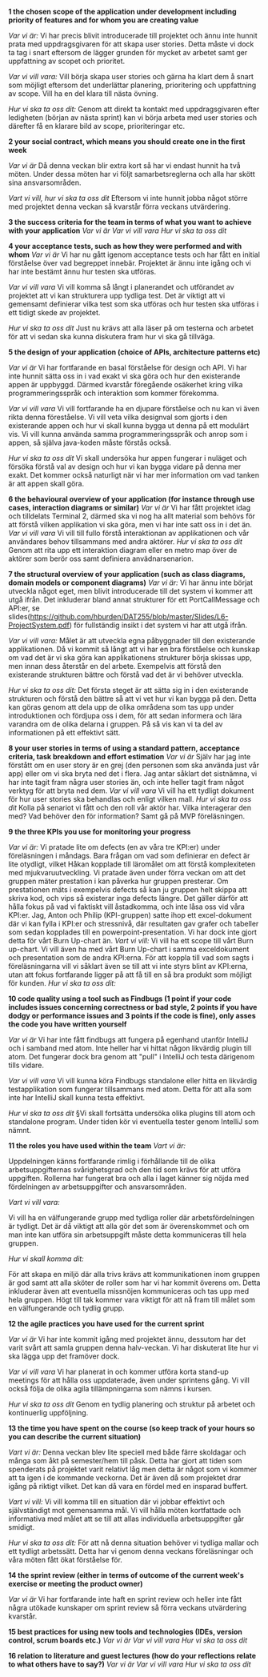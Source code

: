 **1 the chosen scope of the application under development including priority of features and for whom you are creating value**

*Var vi är:* Vi har precis blivit introducerade till projektet och ännu inte hunnit prata med uppdragsgivaren för att skapa user stories. Detta måste vi dock ta tag i snart eftersom de lägger grunden för mycket av arbetet samt ger uppfattning av scopet och prioritet.

*Var vi vill vara:* Vill börja skapa user stories och gärna ha klart dem å snart som möjligt eftersom det underlättar planering, prioritering och uppfattning av scope. Vill ha en del klara till nästa övning.

*Hur vi ska ta oss dit:* Genom att direkt ta kontakt med uppdragsgivaren efter ledigheten (början av nästa sprint) kan vi börja arbeta med user stories och därefter få en klarare bild av scope, prioriteringar etc.

**2 your social contract, which means you should create one in the first week**

*Var vi är*
Då denna veckan blir extra kort så har vi endast hunnit ha två möten. Under dessa möten har vi följt samarbetsreglerna och alla har skött sina ansvarsområden.

*Vart vi vill, hur vi ska ta oss dit*
Eftersom vi inte hunnit jobba något större med projektet denna veckan så kvarstår förra veckans utvärdering.

**3 the success criteria for the team in terms of what you want to achieve with your application**
*Var vi är*
*Var vi vill vara*
*Hur vi ska ta oss dit*

**4 your acceptance tests, such as how they were performed and with whom**
*Var vi är*
Vi har nu gått igenom acceptance tests och har fått en initial förståelse över vad begreppet innebär.
Projektet är ännu inte igång och vi har inte bestämt ännu hur testen ska utföras.

*Var vi vill vara*
Vi vill komma så långt i planerandet och utförandet av projektet att vi kan strukturera upp tydliga test.
Det är viktigt att vi gemensamt definierar vilka test som ska utföras och hur testen ska utföras i ett tidigt skede av projektet.

*Hur vi ska ta oss dit*
Just nu krävs att alla läser på om testerna och arbetet för att vi sedan ska kunna diskutera fram hur vi ska gå tillväga.

**5 the design of your application (choice of APIs, architecture patterns etc)**

*Var vi är* Vi har fortfarande en basal förståelse för design och API. Vi har inte hunnit sätta oss in i vad exakt vi ska göra och hur den existerande appen är uppbyggd. Därmed kvarstår föregående osäkerhet kring vilka programmeringsspråk och interaktion som kommer förekomma.

*Var vi vill vara* Vi vill fortfarande ha en djupare förståelse och nu kan vi även rikta denna föreståelse. Vi vill veta vilka designval som gjorts i den existerande appen och hur vi skall kunna bygga ut denna på ett modulärt vis. Vi vill kunna använda samma programmeringsspråk och anrop som i appen, så själva java-koden måste förstås
också.

*Hur vi ska ta oss dit* Vi skall undersöka hur appen fungerar i nuläget och försöka förstå val av design och hur vi kan bygga vidare på denna mer exakt. Det kommer också naturligt när vi har mer information om vad tanken är att appen skall göra.


**6 the behavioural overview of your application (for instance through use cases, interaction diagrams or similar)**
*Var vi är*
Vi har fått projektet idag och tilldelats Terminal 2, därmed ska vi nog ha allt material som behövs för att förstå vilken applikation vi ska göra, men vi har inte satt oss in i det än.
*Var vi vill vara*
Vi vill till fullo förstå interaktionan av applikationen och vår användares behov tillsammans med andra aktörer.
*Hur vi ska ta oss dit*
Genom att rita upp ett interaktion diagram eller en metro map över de aktörer som berör oss samt definiera anvädnarsenarion.

**7 the structural overview of your application (such as class diagrams, domain models or component diagrams)**
*Var vi är:*  Vi har ännu inte börjat utveckla något eget, men blivit introducerade till det system vi kommer att utgå ifrån. Det inkluderar bland annat strukturer för ett PortCallMessage och API:er, se slides(https://github.com/hburden/DAT255/blob/master/Slides/L6-ProjectSystem.pdf) för fullständig insikt i det system vi har att utgå ifrån.

*Var vi vill vara:* Målet är att utveckla egna påbyggnader till den existerande applikationen. Då vi kommit så långt att vi har en bra förståelse och kunskap om vad det är vi ska göra kan applikationens strukturer börja skissas upp, men innan dess återstår en del arbete. Exempelvis att förstå den existerande strukturen bättre och förstå vad det är vi behöver utveckla.  

*Hur vi ska ta oss dit:* Det första steget är att sätta sig in i den existerande strukturen och förstå den bättre så att vi vet hur vi kan bygga på den. Detta kan göras genom att dela upp de olika områdena som tas upp under introduktionen och fördjupa oss i dem, för att sedan informera och lära varandra om de olika delarna i gruppen. På så vis kan vi ta del av informationen på ett effektivt sätt.

**8 your user stories in terms of using a standard pattern, acceptance criteria, task breakdown and effort estimation**
*Var vi är*
Själv har jag inte förstått om en user story är en grej (den personen som ska använda just vår app) eller om vi ska bryta ned det i flera. Jag antar såklart det sistnämna, vi har inte tagit fram några user stories än, och inte heller tagit fram något verktyg för att bryta ned dem.
*Var vi vill vara*
Vi vill ha ett tydligt dokument för hur user stories ska behandlas och enligt vilken mall.
*Hur vi ska ta oss dit*
Kolla på senariot vi fått och den roll vår aktör har. Vilka interagerar den med? Vad behöver den för information? Samt gå på MVP föreläsningen.

**9 the three KPIs you use for monitoring your progress**

*Var vi är:*
Vi pratade lite om defects (en av våra tre KPI:er) under föreläsningen i måndags. Bara frågan om vad som definierar en defect är lite otydligt, vilket Håkan kopplade till läromålet om att förstå komplexiteten med mjukvaruutveckling. Vi pratade även under förra veckan om att det gruppen mäter prestation i kan påverka hur gruppen presterar. Om prestationen mäts i exempelvis defects så kan ju gruppen helt skippa att skriva kod, och vips så existerar inga defects längre. Det gäller därför att hålla fokus på vad vi faktiskt vill åstadkomma, och inte låsa oss vid våra KPI:er.
Jag, Anton och Philip (KPI-gruppen) satte ihop ett excel-dokument där vi kan fylla i KPI:er och stressnivå, där resultaten gav grafer och tabeller som sedan kopplades till en powerpoint-presentation. Vi har dock inte gjort detta för vårt Burn Up-chart än.
*Vart vi vill:*
Vi vill ha ett scope till vårt Burn up-chart. Vi vill även ha med vårt Burn Up-chart i samma exceldokument och presentation som de andra KPI:erna.
För att koppla till vad som sagts i föreläsningarna vill vi såklart även se till att vi inte styrs blint av KPI:erna, utan att fokus fortfarande ligger på att få till en så bra produkt som möjligt för kunden.
*Hur vi ska ta oss dit:*

**10 code quality using a tool such as Findbugs (1 point if your code includes issues concerning correctness or bad style, 2 points if you have dodgy or performance issues and 3 points if the code is fine), only asses the code you have written yourself**

*Var vi är* Vi har inte fått findbugs att fungera på egenhand utanför IntelliJ och i samband med atom. Inte heller har vi hittat någon likvärdig plugin till atom. Det fungerar dock bra genom att "pull" i IntelliJ och testa därigenom tills vidare.

*Var vi vill vara* Vi vill kunna köra Findbugs standalone eller hitta en likvärdig testapplikation som fungerar tillsammans med atom. Detta för att alla som inte har IntelliJ skall kunna testa effektivt.

*Hur vi ska ta oss dit* §Vi skall fortsätta undersöka olika plugins till atom och standalone program. Under tiden kör vi eventuella tester genom IntelliJ som nämnt.


**11 the roles you have used within the team**
*Vart vi är:*

Uppdelningen känns fortfarande rimlig i förhållande till de olika arbetsuppgifternas svårighetsgrad och den tid som krävs för att utföra uppgiften. Rollerna har fungerat bra och alla i laget känner sig nöjda med fördelningen av arbetsuppgifter och ansvarsområden.

*Vart vi vill vara:*

Vi vill ha en välfungerande grupp med tydliga roller där arbetsfördelningen är tydligt. Det är då viktigt att alla gör det som är överenskommet och om man inte kan utföra sin arbetsuppgift måste detta kommuniceras till hela gruppen.

*Hur vi skall komma dit:*

För att skapa en miljö där alla trivs krävs att kommunikationen inom gruppen är god samt att alla sköter de roller som har vi har kommit överens om. Detta inkluderar även att eventuella missnöjen kommuniceras och tas upp med hela gruppen. Högt till tak kommer vara viktigt för att nå fram till målet som en välfungerande och tydlig grupp.


**12 the agile practices you have used for the current sprint**

*Var vi är*
Vi har inte kommit igång med projektet ännu, dessutom har det varit svårt att samla gruppen denna halv-veckan. Vi har diskuterat lite hur vi ska lägga upp det framöver dock.

*Var vi vill vara*
Vi har planerat in och kommer utföra korta stand-up meetings för att hålla oss uppdaterade, även under sprintens gång. Vi vill också följa de olika agila tillämpningarna som nämns i kursen.

*Hur vi ska ta oss dit*
Genom en tydlig planering och struktur på arbetet och kontinuerlig uppföljning.

**13 the time you have spent on the course (so keep track of your hours so you can describe the current situation)**

*Vart vi är:*
Denna veckan blev lite speciell med både färre skoldagar och många som åkt på semester/hem till påsk. Detta har gjort att tiden som spenderats på projektet varit relativt låg men detta är något som vi kommer att ta igen i de kommande veckorna. Det är även då som projektet drar igång på riktigt vilket. Det kan då vara en fördel med en insparad buffert.

*Vart vi vill:*
Vi vill komma till en situation där vi jobbar effektivt och självständigt mot gemensamma mål. Vi vill hålla möten kortfattade och informativa med målet att se till att allas individuella arbetsuppgifter går smidigt.

*Hur vi ska ta oss dit:*
För att nå denna situation behöver vi tydliga mallar och ett tydligt arbetssätt. Detta har vi genom denna veckans föreläsningar och våra möten fått ökat förståelse för.

**14 the sprint review (either in terms of outcome of the current week's exercise or meeting the product owner)**

*Var vi är*
Vi har fortfarande inte haft en sprint review och heller inte fått några utökade kunskaper om sprint review så förra veckans utvärdering kvarstår.

**15 best practices for using new tools and technologies (IDEs, version control, scrum boards etc.)**
*Var vi är*
*Var vi vill vara*
*Hur vi ska ta oss dit*

**16 relation to literature and guest lectures (how do your reflections relate to what others have to say?)**
*Var vi är*
*Var vi vill vara*
*Hur vi ska ta oss dit*
